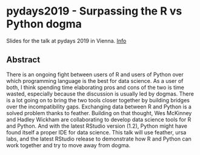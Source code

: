 # pydays2019 - Surpassing the R vs Python dogma
Slides for the talk at pydays 2019 in Vienna. [Info](https://cfp.linuxwochen.at/de/LWW19/public/events/861)

## Abstract
There is an ongoing fight between users of R and users of Python over which programming language is the best for data science. As a user of both, I think spending time elaborating pros and cons of the two is time wasted, especially because the discussion is usually led by dogmas. There is a lot going on to bring the two tools closer together by building bridges over the incompatibility gaps. Exchanging data between R and Python is a solved problem thanks to feather. Building on that thought, Wes McKinney and Hadley Wickham are collaborating to develop data science tools for R and Python. And with the latest RStudio version (1.2), Python might have found itself a proper IDE for data science. This talk will use feather, ursa labs, and the latest RStudio release to demonstrate how R and Python can work together and try to move away from dogma.

